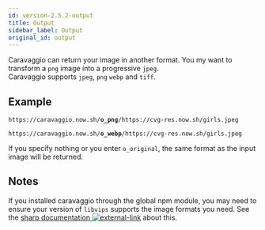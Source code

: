 ```yaml
---
id: version-2.5.2-output
title: Output
sidebar_label: Output
original_id: output
---
```


Caravaggio can return your image in another format. You my want to transform a `png` image into a 
progressive `jpeg`.    
Caravaggio supports `jpeg`, `png` `webp` and `tiff`.    

## Example

<pre><code class="hljs css html" data-preview>https://caravaggio.now.sh/<strong>o_png</strong>/https://cvg-res.now.sh/girls.jpeg</code></pre>

<pre><code class="hljs css html" data-preview>https://caravaggio.now.sh/<strong>o_webp</strong>/https://cvg-res.now.sh/girls.jpeg</code></pre>

If you specify nothing or you enter `o_original`, the same format as the input image will be returned.

## Notes

If you installed caravaggio through the global npm module, you may need to ensure your version of `libvips`
supports the image formats you need. See the <a href="http://sharp.pixelplumbing.com/en/stable/install/" alt="sharp documentation about outputgo" target="_blank">sharp documentation <span class="external">![external-link](assets/external.png)</span></a> about this.   
